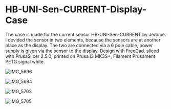 # HB-UNI-Sen-CURRENT-Display-Case

The case is made for the current sensor HB-UNI-Sen-CURRENT by Jérôme.
I devided the sensor in two elements, because the sensors are at another place as the display.
The two are connected via a 6 pole cable, power supply is given via the sensor to the display. Design with FreeCad, sliced with PrusaSlicer 2.5.0, printed on Prusa i3 MK3S+, Filament Prusament PETG signal white.

![IMG_5696](https://user-images.githubusercontent.com/109289817/218698360-7c70fb51-99ea-449b-92ac-743c749f25b6.JPG)

![IMG_5694](https://user-images.githubusercontent.com/109289817/218699545-d2d0d957-2f6e-4d95-af6a-3c9b38e26095.JPG)

![IMG_5703](https://user-images.githubusercontent.com/109289817/218699567-7566fd24-78eb-4b3e-8959-af4180ee77d3.JPG)

![IMG_5705](https://user-images.githubusercontent.com/109289817/218699582-46fb1e73-96c2-40b6-8d87-785b0d32fb28.JPG)
